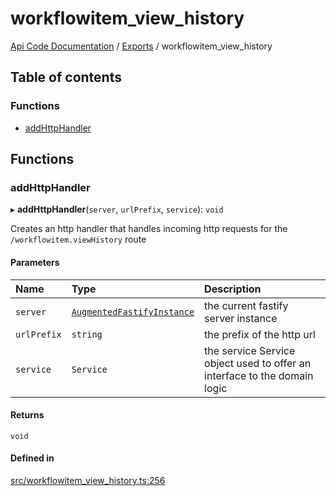 # workflowitem\_view\_history
 
[Api Code Documentation](../README.md) / [Exports](../modules.md) / workflowitem\_view\_history

## Table of contents

### Functions

- [addHttpHandler](workflowitem_view_history.md#addhttphandler)

## Functions

### addHttpHandler

▸ **addHttpHandler**(`server`, `urlPrefix`, `service`): `void`

Creates an http handler that handles incoming http requests for the `/workflowitem.viewHistory` route

#### Parameters

| Name | Type | Description |
| :------ | :------ | :------ |
| `server` | [`AugmentedFastifyInstance`](../interfaces/types.AugmentedFastifyInstance.md) | the current fastify server instance |
| `urlPrefix` | `string` | the prefix of the http url |
| `service` | `Service` | the service Service object used to offer an interface to the domain logic |

#### Returns

`void`

#### Defined in

[src/workflowitem_view_history.ts:256](https://github.com/openkfw/TruBudget/blob/95e6f8a/api/src/workflowitem_view_history.ts#L256)
